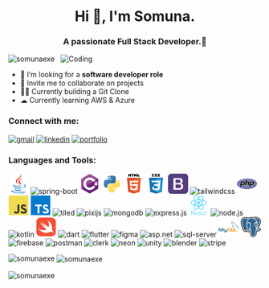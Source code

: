 <!-- <img src="https://appsgeyser.com/blog/wp-content/uploads/2023/11/ar-vr-future-blog-banner-scaled.jpg" alt="MasterHead" style="max-width: 100%,; display: inline-block;" > -->

<h1 align="center">Hi 👋, I'm Somuna.</h1>
<h3 align="center">A passionate Full Stack Developer.&#128205;</h3>
<img align="right" alt="Coding" width="400" src="https://www.cnet.com/a/img/resize/667049aaa29d420a7d74c70b1bc71520fa729902/hub/2021/10/21/1635a1a9-af9c-4380-b5a6-eec99f1a4c74/among-us-consoles-promo-xbox-playstation.png?auto=webp&fit=crop&height=675&width=1200">

<p align="left"> <img src="https://komarev.com/ghpvc/?username=somunaexe&label=Profile%20views&color=0e75b6&style=flat" alt="somunaexe" /> </p>

- 🤝 I’m looking for a **software developer role**
- 👯 Invite me to collaborate on projects
- 🐱‍🚀 Currently building a Git Clone
- ☁ Currently learning AWS & Azure

<h3 align="left">Connect with me:</h3>
<p align="left">
<a href="mailto:somunanzenwa@gmail.com" target="_blank"><img align="center" src="https://image.similarpng.com/very-thumbnail/2020/12/Gmail-logo-design-on-transparent-background-PNG.png" alt="gmail" height="30" width="40" /></a>
<a href="https://www.linkedin.com/in/somunachimso-nzenwa-a738a1192/" target="_blank"><img align="center" src="https://raw.githubusercontent.com/rahuldkjain/github-profile-readme-generator/master/src/images/icons/Social/linked-in-alt.svg" alt="linkedin" height="30" width="40" /></a>
<a href="https://somunaexe.github.io/" target="_blank"><img align="center" src="https://somunaexe.github.io/assets/flapjack.png" alt="portfolio" height="40" width="40" /></a>

</p>

<h3 align="left">Languages and Tools:</h3>
<p align="left">
  <img src="https://raw.githubusercontent.com/devicons/devicon/master/icons/java/java-original.svg" alt="java" width="40" height="40"/>
  <img src="https://github.com/spring-projects.png?size=40" alt="spring-boot" width="40" height="40"/>
  <img src="https://raw.githubusercontent.com/devicons/devicon/master/icons/csharp/csharp-original.svg" alt="csharp" width="40" height="40"/>
  <img src="https://raw.githubusercontent.com/devicons/devicon/master/icons/python/python-original.svg" alt="python" width="40" height="40"/>
  <img src="https://raw.githubusercontent.com/devicons/devicon/master/icons/html5/html5-original-wordmark.svg" alt="html5" width="40" height="40"/>
  <img src="https://raw.githubusercontent.com/devicons/devicon/master/icons/css3/css3-original-wordmark.svg" alt="css3" width="40" height="40"/>
  <img src="https://raw.githubusercontent.com/github/explore/80688e429a7d4ef2fca1e82350fe8e3517d3494d/topics/bootstrap/bootstrap.png?size=48" alt="bootstrap" width="40" height="40"/> 
  <img src="https://avatars.githubusercontent.com/u/67109815?s=40&v=4" alt="tailwindcss" width="40" height="40"/>
  <img src="https://raw.githubusercontent.com/devicons/devicon/master/icons/php/php-original.svg" alt="php" width="40" height="40"/>
  <img src="https://raw.githubusercontent.com/devicons/devicon/master/icons/javascript/javascript-original.svg" alt="javascript" width="40" height="40"/>
  <img src="https://raw.githubusercontent.com/devicons/devicon/master/icons/typescript/typescript-original.svg" alt="typescript" width="40" height="40"/>
  <img src="https://github.com/mapeditor.png?size=40" alt="tiled" width="40" height="40"/>
  <img src="https://avatars.githubusercontent.com/u/5406849?s=48&v=4" alt="pixijs" width="40" height="40"/>
  <img src="https://avatars.githubusercontent.com/u/45120?s=48&v=4" alt="mongodb" width="40" height="40"/>
  <img src="https://avatars.githubusercontent.com/u/5658226?s=48&v=4" alt="express.js" width="40" height="40"/>
  <img src="https://raw.githubusercontent.com/devicons/devicon/master/icons/react/react-original-wordmark.svg" alt="react" width="40" height="40"/>
  <img src="https://avatars.githubusercontent.com/u/9950313?s=280&v=4" alt="node.js" width="40" height="40"/>
  <br />
  <img src="https://www.vectorlogo.zone/logos/kotlinlang/kotlinlang-icon.svg" alt="kotlin" width="40" height="40"/>
  <img src="https://raw.githubusercontent.com/devicons/devicon/master/icons/swift/swift-original.svg" alt="swift" width="40" height="40"/>
  <img src="https://www.vectorlogo.zone/logos/dartlang/dartlang-icon.svg" alt="dart" width="40" height="40"/>
  <img src="https://www.vectorlogo.zone/logos/flutterio/flutterio-icon.svg" alt="flutter" width="40" height="40"/>
  <img src="https://www.vectorlogo.zone/logos/figma/figma-icon.svg" alt="figma" width="40" height="40"/>
  <img src="https://avatars.githubusercontent.com/u/9141961?s=40&v=4" alt="asp.net" width="40" height="40"/>
  <img src="https://avatars.githubusercontent.com/u/6154722?s=40&v=4" alt="sql-server" width="40" height="40"/>
  <img src="https://raw.githubusercontent.com/devicons/devicon/master/icons/mysql/mysql-original-wordmark.svg" alt="mysql" width="40" height="40"/>
    <img src="https://raw.githubusercontent.com/github/explore/80688e429a7d4ef2fca1e82350fe8e3517d3494d/topics/postgresql/postgresql.png?size=48" alt="postgresql" width="40" height="40"/>
  <img src="https://www.vectorlogo.zone/logos/firebase/firebase-icon.svg" alt="firebase" width="40" height="40"/>
<img src="https://github.com/postmanlabs.png?size=40" alt="postman" width="40" height="40"/>
<img src="https://github.com/clerk.png?size=40" alt="clerk" width="40" height="40"/>
<img src="https://github.com/neondatabase.png?size=40" alt="neon" width="40" height="40"/>

  
  <img src="https://www.vectorlogo.zone/logos/unity3d/unity3d-icon.svg" alt="unity" width="40" height="40"/>
  <img src="https://avatars.githubusercontent.com/u/52924476?s=48&v=4" alt="blender" width="40" height="40"/>
  <img src="https://camo.githubusercontent.com/647d10239d3662c68b5958ed5abcc47cc1bd215b0d019860eef1e61c4021eda3/68747470733a2f2f75706c6f61642e77696b696d656469612e6f72672f77696b6970656469612f636f6d6d6f6e732f7468756d622f622f62612f5374726970655f4c6f676f2532435f726576697365645f323031362e7376672f3130323470782d5374726970655f4c6f676f2532435f726576697365645f323031362e7376672e706e67" alt="stripe" width="105" height="40"/>
 </p>


<p><img align="left" src="https://github-readme-stats.vercel.app/api/top-langs?username=somunaexe&show_icons=true&locale=en&layout=compact" alt="somunaexe" /></p>

<p>&nbsp;<img align="center" src="https://github-readme-stats.vercel.app/api?username=somunaexe&show_icons=true&locale=en" alt="somunaexe" /></p>

<p><img align="center" src="https://github-readme-streak-stats.herokuapp.com/?user=somunaexe&" alt="somunaexe" /></p>
